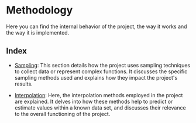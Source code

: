 # Methodology

Here you can find the internal behavior of the project, the way it works and the way it is implemented.

## Index

- [Sampling](/src/doc/Methodology/Sampling.md): This section details how the project uses sampling techniques to collect data or represent complex functions. It discusses the specific sampling methods used and explains how they impact the project's results.

- [Interpolation](/src/doc/Methodology/Interpolation.md): Here, the interpolation methods employed in the project are explained. It delves into how these methods help to predict or estimate values within a known data set, and discusses their relevance to the overall functioning of the project.
